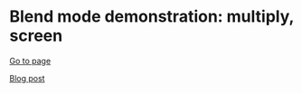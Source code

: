 # Blend mode demonstration: multiply, screen

[Go to page](https://brianjleeofcl.github.io/css-blending-examples/)

[Blog post]()